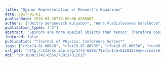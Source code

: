 ```yaml
---
title: "Spinor Representation of Maxwell's Equations"
date: 2017-01-01
publishDate: 2020-03-30T13:58:06.659500Z
authors: ["Dmitry Sergeevich Kulyabov", "Anna Vladislavovna Korolkova", "Leonid Antonovich Sevastianov"]
publication_types: ["2"]
abstract: "Spinors are more special objects than tensor. Therefore possess more properties than the more generic objects such as tensors. Thus, the group of Lorentz two-spinors is the covering group of the Lorentz group. Since the Lorentz group is a symmetry group of Maxwell's equations, it is assumed to reasonable to use when writing the Maxwell equations Lorentz two-spinors and not tensors. We describe in detail the representation of the Maxwell's equations in the form of Lorentz two-spinors. This representation of Maxwell's equations can be of considerable theoretical interest."
featured: false
publication: "*Journal of Physics: Conference Series*"
tags: ["rfbr14-01-00628", "rfbr15-07-08795", "rfbr16-07-00556", "rudn5-100", "sjr-q3", "wos", "rinc", "scopus"]
url_pdf: "http://stacks.iop.org/1742-6596/788/i=1/a=012025?key=crossref.9f00e218364c421a4b43726ae69dc7c6"
doi: "10.1088/1742-6596/788/1/012025"
---
```



